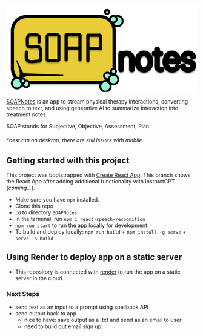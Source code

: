 ![](src/SOAPNotes.png)

[SOAPNotes](https://soapnotes.onrender.com) is an app to stream physical therapy interactions, converting speech to text, and using generative AI to summarize interaction into treatment notes.

SOAP stands for Subjective, Objective, Assessment, Plan.

###### \*_best run on desktop, there are still issues with mobile._

## Getting started with this project

This project was bootstrapped with [Create React App](https://github.com/facebook/create-react-app). This branch shows the React App after adding additional functionality with InstructGPT (_coming..._).

- Make sure you have `npm` installed.
- Clone this repo
- `cd` to directory `SOAPNotes`
- In the terminal, run `npm i react-speech-recognition`
- `npm run start` to run the app locally for development.
- To build and deploy locally: `npm run build` + `npm install -g serve` + `serve -s build`

## Using Render to deploy app on a static server

- This repository is connected with [render](https://render.com/docs/deploy-create-react-app) to run the app on a static server in the cloud.

### Next Steps

- send text as an input to a prompt using spellbook API
- send output back to app
  - nice to have: save output as a .txt and send as an email to user
  - need to build out email sign up.
